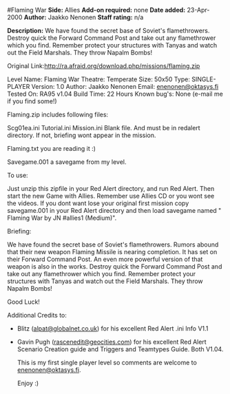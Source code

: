 #Flaming War
**Side:** Allies
**Add-on required:** none
**Date added:** 23-Apr-2000
**Author:** Jaakko Nenonen
**Staff rating:** n/a

**Description:** We have found the secret base of Soviet&apos;s flamethrowers. Destroy quick the Forward Command Post and take out any flamethrower which you find. Remember protect your structures with Tanyas and watch out the Field Marshals. They throw Napalm Bombs!

Original Link:http://ra.afraid.org/download.php/missions/flaming.zip

Level Name: Flaming War
Theatre: Temperate
Size: 50x50
Type: SINGLE-PLAYER
Version: 1.0
Author: Jaakko Nenonen
Email: enenonen@oktasys.fi 
Tested On: RA95 v1.04
Build Time: 22 Hours
Known bug's: None (e-mail me if you find some!)

Flaming.zip includes following files:

   Scg01ea.ini
   Tutorial.ini
   Mission.ini         Blank file. And must be in redalert directory. If not,
                       briefing wont appear in the mission. 
 
   Flaming.txt         you are reading it :)

   Savegame.001        a savegame from my level.


To use:

   Just unzip this zipfile in your Red Alert directory, and run Red Alert.
   Then start the new Game with Allies. Remember use Allies CD or you wont
   see the videos.
   If you dont want lose your original first mission copy savegame.001 in
   your Red Alert directory and then load savegame named " Flaming War by JN
   #allies1 (Medium)".

Briefing:

   We have found the secret base of Soviet's flamethrowers. Rumors abound
   that their new weapon Flaming Missile is nearing completion. It has set
   on their Forward Command Post. An even more powerful version of that
   weapon is also in the works. Destroy quick the Forward Command Post and
   take out any flamethrower which you find. Remember protect your
   structures with Tanyas and watch out the Field Marshals. They throw
   Napalm Bombs!

   Good Luck!

Additional Credits to:

 - Blitz (alpat@globalnet.co.uk) for his excellent Red Alert .ini Info V1.1
 - Gavin Pugh (rascenedit@geocities.com) for his excellent Red Alert Scenario
   Creation guide and Triggers and Teamtypes Guide. Both V1.04.


   This is my first single player level so comments are welcome to
   enenonen@oktasys.fi.

   Enjoy :)

